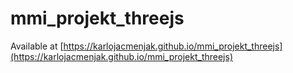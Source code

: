 # mmi_projekt_threejs 
Available at [https://karlojacmenjak.github.io/mmi_projekt_threejs](https://karlojacmenjak.github.io/mmi_projekt_threejs)
